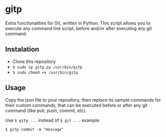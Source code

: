 gitp
====

Extra functionalities for Git, written in Python.
This script allows you to execute any command line script, before and/or after executing any git command.


Instalation
-----

- Clone this repository
- `$ sudo cp gitp.py /usr/bin/gitp`
- `$ sudo chmod +x /usr/bin/gitp`

Usage
-----

Copy the json file to your repository, then replace its sample commands for their custom commands, that can be executed before or after any git command (like pull, push, commit, etc).

Use `$ gitp ...` instead of `$ git ...` example:

`$ gitp commit -m "message"`